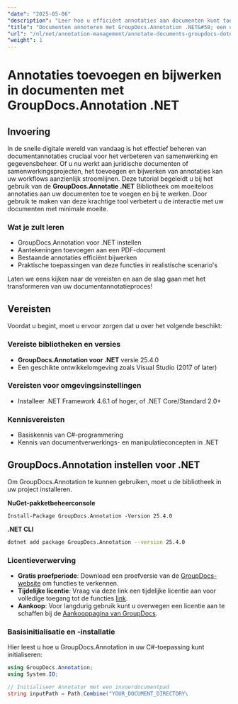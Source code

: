 ```yaml
---
"date": "2025-05-06"
"description": "Leer hoe u efficiënt annotaties aan documenten kunt toevoegen en bijwerken met GroupDocs.Annotation .NET. Verbeter samenwerking en documentbeheer met deze stapsgewijze handleiding."
"title": "Documenten annoteren met GroupDocs.Annotation .NET&#58; een uitgebreide handleiding"
"url": "/nl/net/annotation-management/annotate-documents-groupdocs-dotnet/"
"weight": 1
---
```


# Annotaties toevoegen en bijwerken in documenten met GroupDocs.Annotation .NET

## Invoering
In de snelle digitale wereld van vandaag is het effectief beheren van documentannotaties cruciaal voor het verbeteren van samenwerking en gegevensbeheer. Of u nu werkt aan juridische documenten of samenwerkingsprojecten, het toevoegen en bijwerken van annotaties kan uw workflows aanzienlijk stroomlijnen. Deze tutorial begeleidt u bij het gebruik van de **GroupDocs.Annotatie .NET** Bibliotheek om moeiteloos annotaties aan uw documenten toe te voegen en bij te werken. Door gebruik te maken van deze krachtige tool verbetert u de interactie met uw documenten met minimale moeite.

### Wat je zult leren
- GroupDocs.Annotation voor .NET instellen
- Aantekeningen toevoegen aan een PDF-document
- Bestaande annotaties efficiënt bijwerken
- Praktische toepassingen van deze functies in realistische scenario's

Laten we eens kijken naar de vereisten en aan de slag gaan met het transformeren van uw documentannotatieproces!

## Vereisten
Voordat u begint, moet u ervoor zorgen dat u over het volgende beschikt:

### Vereiste bibliotheken en versies
- **GroupDocs.Annotation voor .NET** versie 25.4.0
- Een geschikte ontwikkelomgeving zoals Visual Studio (2017 of later)

### Vereisten voor omgevingsinstellingen
- Installeer .NET Framework 4.6.1 of hoger, of .NET Core/Standard 2.0+
  
### Kennisvereisten
- Basiskennis van C#-programmering
- Kennis van documentverwerkings- en manipulatieconcepten in .NET

## GroupDocs.Annotation instellen voor .NET
Om GroupDocs.Annotation te kunnen gebruiken, moet u de bibliotheek in uw project installeren.

**NuGet-pakketbeheerconsole**
```shell
Install-Package GroupDocs.Annotation -Version 25.4.0
```

**\.NET CLI**
```bash
dotnet add package GroupDocs.Annotation --version 25.4.0
```

### Licentieverwerving
- **Gratis proefperiode**: Download een proefversie van de [GroupDocs-website](https://releases.groupdocs.com/annotation/net/) om functies te verkennen.
- **Tijdelijke licentie**: Vraag via deze link een tijdelijke licentie aan voor volledige toegang tot de functies [link](https://purchase.groupdocs.com/temporary-license/).
- **Aankoop**: Voor langdurig gebruik kunt u overwegen een licentie aan te schaffen bij de [Aankooppagina van GroupDocs](https://purchase.groupdocs.com/buy).

### Basisinitialisatie en -installatie
Hier leest u hoe u GroupDocs.Annotation in uw C#-toepassing kunt initialiseren:
```csharp
using GroupDocs.Annotation;
using System.IO;

// Initialiseer Annotator met een invoerdocumentpad
string inputPath = Path.Combine("YOUR_DOCUMENT_DIRECTORY\